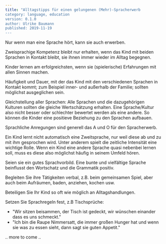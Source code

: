 ```yaml
---
title: "Alltagstipps für einen gelungenen (Mehr)-Spracherwerb
category: language, education
version: 0.1.0
author: Ulrike Baumann
published: 2019-11-19
---
```


Nur wenn man eine Sprache hört, kann sie auch erwerben.

Zweisprachige Kompetenz bleibt nur erhalten, wenn das Kind mit beiden
Sprachen in Kontakt bleibt, sie ihnen immer wieder im Alltag
begegnen.

Kinder lernen am erfolgreichsten, wenn sie (spielerische) Erfahrungen
mit allen Sinnen machen.

Häufigkeit und Dauer, mit der das Kind mit den verschiedenen Sprachen
in Kontakt kommt; zum Beispiel inner- und außerhalb der Familie;
sollten möglichst ausgeglichen sein.

Gleichstellung aller Sprachen: Alle Sprachen und die dazugehörigen
Kulturen sollten die gleiche Wertschätzung erhalten. Eine
Sprache/Kultur also nicht besser oder schlechter bewertet werden als
eine andere. So können die Kinder eine positieve Beziehung zu den
Sprachen aufbauen.

Sprachliche Anregungen sind generell das A und O für den
Spracherwerb.

Ein Kind lernt nicht automatisch eine Zweitsprache, nur weil diese ab
und zu mit ihm gesprochen wird. Unter anderem spielt die zeitliche
Intensität eine wichtige Rolle. Wenn ein Kind eine andere Sprache
quasi nebenbei lernen soll, muss es diese also möglichst häufig in
seinem Umfeld hören.

Seien sie ein gutes Sprachvorbild. Eine bunte und vielfältige Sprache
beinflusst den Wortschatz und die Grammatik positiv.

Begleiten Sie ihre Tätigkeiten verbal, z.B. beim gemeinsamen Spiel,
aber auch beim Aufräumen, baden, anziehen, kochen usw.

Beteiligen Sie Ihr Kind so oft wie möglich an Alltagshandlungen.

Setzen Sie Sprachregeln fest, z.B Tischsprüche:

- "Wir sitzen beisammen, der Tisch ist gedeckt, wir wünschen einander
  dass es uns schmeckt."
- "Ich bin die Raupe Nimmersatt, die immer großen Hunger hat und wenn
  sie was zu essen sieht, dann sagt sie guten Appetit."

.. more to come ..  

